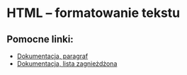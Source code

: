 # HTML &ndash; formatowanie tekstu

## Pomocne linki:
* [Dokumentacja, paragraf](https://developer.mozilla.org/pl/docs/Web/HTML/Element/p)
* [Dokumentacja, lista zagnieżdżona](https://developer.mozilla.org/pl/docs/Web/HTML/Element/ul)



<!-- links -->
[dokumentacja]: https://developer.mozilla.org/pl/docs/Web/HTML/Element/ul
